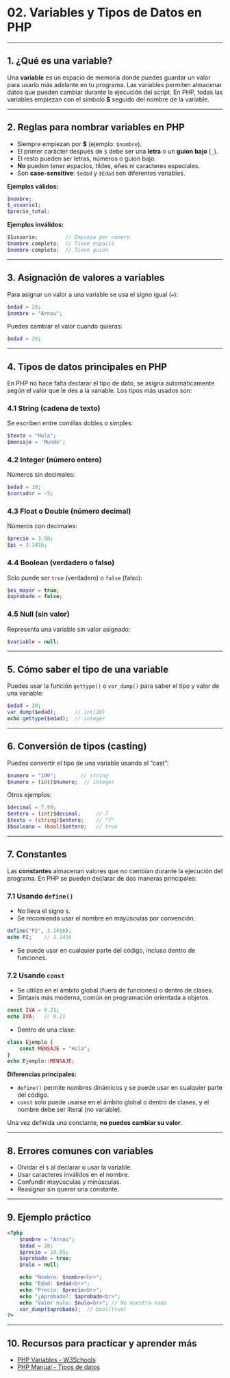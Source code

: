 # 02. Variables y Tipos de Datos en PHP

---

## 1. ¿Qué es una variable?

Una **variable** es un espacio de memoria donde puedes guardar un valor para usarlo más adelante en tu programa. Las variables permiten almacenar datos que pueden cambiar durante la ejecución del script. En PHP, todas las variables empiezan con el símbolo **\$** seguido del nombre de la variable.

---

## 2. Reglas para nombrar variables en PHP

* Siempre empiezan por **\$** (ejemplo: `$nombre`).
* El primer carácter después de `$` debe ser una **letra** o un **guion bajo** (`_`).
* El resto pueden ser letras, números o guion bajo.
* **No** pueden tener espacios, tildes, eñes ni caracteres especiales.
* Son **case-sensitive**: `$edad` y `$Edad` son diferentes variables.

**Ejemplos válidos:**

```php
$nombre;
$_usuario1;
$precio_total;
```

**Ejemplos inválidos:**

```php
$1usuario;         // Empieza por número
$nombre completo;  // Tiene espacio
$nombre-completo;  // Tiene guion
```

---

## 3. Asignación de valores a variables

Para asignar un valor a una variable se usa el signo igual (`=`):

```php
$edad = 20;
$nombre = "Arnau";
```

Puedes cambiar el valor cuando quieras:

```php
$edad = 25;
```

---

## 4. Tipos de datos principales en PHP

En PHP no hace falta declarar el tipo de dato, se asigna automáticamente según el valor que le des a la variable. Los tipos más usados son:

### 4.1 String (cadena de texto)

Se escriben entre comillas dobles o simples:

```php
$texto = "Hola";
$mensaje = 'Mundo';
```

### 4.2 Integer (número entero)

Números sin decimales:

```php
$edad = 18;
$contador = -5;
```

### 4.3 Float o Double (número decimal)

Números con decimales:

```php
$precio = 3.50;
$pi = 3.1416;
```

### 4.4 Boolean (verdadero o falso)

Solo puede ser `true` (verdadero) o `false` (falso):

```php
$es_mayor = true;
$aprobado = false;
```

### 4.5 Null (sin valor)

Representa una variable sin valor asignado:

```php
$variable = null;
```

---

## 5. Cómo saber el tipo de una variable

Puedes usar la función `gettype()` o `var_dump()` para saber el tipo y valor de una variable:

```php
$edad = 20;
var_dump($edad);      // int(20)
echo gettype($edad);  // integer
```

---

## 6. Conversión de tipos (casting)

Puedes convertir el tipo de una variable usando el “cast”:

```php
$numero = "100";        // string
$numero = (int)$numero;  // integer
```

Otros ejemplos:

```php
$decimal = 7.99;
$entero = (int)$decimal;     // 7
$texto = (string)$entero;    // "7"
$booleano = (bool)$entero;   // true
```

---

## 7. Constantes

Las **constantes** almacenan valores que no cambian durante la ejecución del programa. En PHP se pueden declarar de dos maneras principales:

### 7.1 Usando `define()`

* No lleva el signo `$`.
* Se recomienda usar el nombre en mayúsculas por convención.

```php
define("PI", 3.1416);
echo PI;    // 3.1416
```

* Se puede usar en cualquier parte del código, incluso dentro de funciones.

### 7.2 Usando `const`

* Se utiliza en el ámbito global (fuera de funciones) o dentro de clases.
* Sintaxis más moderna, común en programación orientada a objetos.

```php
const IVA = 0.21;
echo IVA;   // 0.21
```

* Dentro de una clase:

```php
class Ejemplo {
    const MENSAJE = "Hola";
}
echo Ejemplo::MENSAJE;
```

**Diferencias principales:**

* `define()` permite nombres dinámicos y se puede usar en cualquier parte del código.
* `const` solo puede usarse en el ámbito global o dentro de clases, y el nombre debe ser literal (no variable).

Una vez definida una constante, **no puedes cambiar su valor**.

---

## 8. Errores comunes con variables

* Olvidar el `$` al declarar o usar la variable.
* Usar caracteres inválidos en el nombre.
* Confundir mayúsculas y minúsculas.
* Reasignar sin querer una constante.

---

## 9. Ejemplo práctico

```php
<?php
    $nombre = "Arnau";
    $edad = 20;
    $precio = 19.95;
    $aprobado = true;
    $nulo = null;

    echo "Nombre: $nombre<br>";
    echo "Edad: $edad<br>";
    echo "Precio: $precio<br>";
    echo "¿Aprobado?: $aprobado<br>";
    echo "Valor nulo: $nulo<br>"; // No muestra nada
    var_dump($aprobado);  // bool(true)
?>
```

---

## 10. Recursos para practicar y aprender más

* [PHP Variables - W3Schools](https://www.w3schools.com/php/php_variables.asp)
* [PHP Manual - Tipos de datos](https://www.php.net/manual/es/language.types.php)